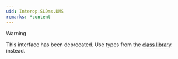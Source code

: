 ```yaml
---
uid: Interop.SLDms.DMS
remarks: *content
---
```


> [!WARNING]
> This interface has been deprecated. Use types from the [class library](xref:ClassLibraryIntroduction) instead.
